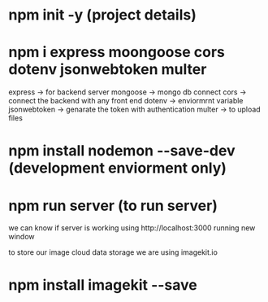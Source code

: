 # npm init -y (project details)

# npm i express moongoose cors dotenv jsonwebtoken multer

express -> for backend server 
mongoose -> mongo db connect
cors -> connect the backend with any front end
dotenv -> enviormrnt variable 
jsonwebtoken -> genarate the token with authentication 
multer -> to upload files 

# npm install nodemon --save-dev (development enviorment only)

# npm run server (to run server)
we can  know if server is working using http://localhost:3000  running new window 

to store our image cloud data storage we are using imagekit.io 
# npm install imagekit --save

